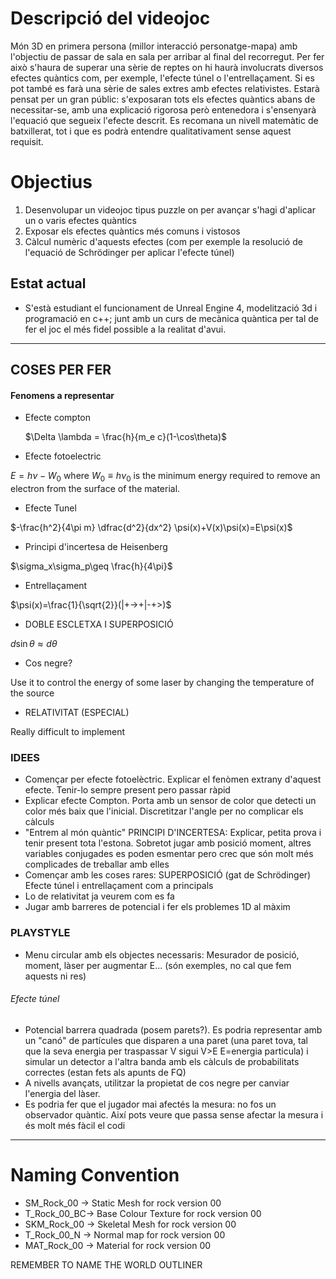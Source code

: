 # Descripció del videojoc

Món 3D en primera persona (millor interacció personatge-mapa) amb l'objectiu de passar de sala en sala per arribar al final del recorregut. Per fer això s'haura de superar una sèrie de reptes on hi haurà involucrats diversos efectes quàntics com, per exemple, l'efecte túnel o l'entrellaçament. Si es pot també es farà una sèrie de sales extres amb efectes relativistes.
Estarà pensat per un gran públic: s'exposaran tots els efectes quàntics abans de necessitar-se, amb una explicació rigorosa però entenedora i s'ensenyarà l'equació que segueix l'efecte descrit. Es recomana un nivell matemàtic de batxillerat, tot i que es podrà entendre qualitativament sense aquest requisit.

# Objectius
1. Desenvolupar un videojoc tipus puzzle on per avançar s'hagi d'aplicar un o varis efectes quàntics
2. Exposar els efectes quàntics més comuns i vistosos 
3. Càlcul numèric d'aquests efectes (com per exemple la resolució de l'equació de Schrödinger per aplicar l'efecte túnel)
## Estat actual
- S'està estudiant el funcionament de Unreal Engine 4, modelització 3d i programació en c++; junt amb un curs de mecànica quàntica per tal de fer el joc el més fidel possible a la realitat d'avui. 

_____________________________________________________________
## COSES PER FER

#### Fenomens a representar

- Efecte compton

  $\Delta \lambda = \frac{h}{m_e c}(1-\cos\theta)$
- Efecte fotoelectric

$E=h\nu-W_0$ where $W_0\equiv h \nu_0$ is the minimum energy required to remove an electron from the surface of the material.
- Efecte Tunel

$-\frac{h^2}{4\pi m} \dfrac{d^2}{dx^2} \psi(x)+V(x)\psi(x)=E\psi(x)$
- Principi d'incertesa de Heisenberg

$\sigma_x\sigma_p\geq \frac{h}{4\pi}$
- Entrellaçament

$\psi(x)=\frac{1}{\sqrt{2}}(|+->+|-+>)$
- DOBLE ESCLETXA I SUPERPOSICIÓ

$d\sin\theta\approx d\theta$
- Cos negre?

Use it to control the energy of some laser by changing the temperature of the source
- RELATIVITAT (ESPECIAL)

Really difficult to implement

### IDEES

- Començar per efecte fotoelèctric. Explicar el fenòmen extrany d'aquest efecte. Tenir-lo sempre present pero passar ràpid
- Explicar efecte Compton. Porta amb un sensor de color que detecti un color més baix que l'inicial. Discretitzar l'angle per no complicar els càlculs
- "Entrem al món quàntic" PRINCIPI D'INCERTESA: Explicar, petita prova i tenir present tota l'estona. Sobretot jugar amb posició moment, altres variables conjugades es poden esmentar pero crec que són molt més complicades de treballar amb elles
- Començar amb les coses rares: SUPERPOSICIÓ (gat de Schrödinger) Efecte túnel i entrellaçament com a principals
- Lo de relativitat ja veurem com es fa
- Jugar amb barreres de potencial i fer els problemes 1D al màxim

### PLAYSTYLE

- Menu circular amb els objectes necessaris: Mesurador de posició, moment, làser per augmentar E... (són exemples, no cal que fem aquests ni res)
###### Efecte túnel
- Potencial barrera quadrada (posem parets?). Es podria representar amb un "canó" de partícules que disparen a una paret (una paret tova, tal que la seva energia per traspassar V sigui V>E E=energia particula) i simular un detector a l'altra banda amb els càlculs de probabilitats correctes (estan fets als apunts de FQ)
- A nivells avançats, utilitzar la propietat de cos negre per canviar l'energia del làser.
- Es podria fer que el jugador mai afectés la mesura: no fos un observador quàntic. Així pots veure que passa sense afectar la mesura i és molt més fàcil el codi

________________________________________________________________________________________________________________________________________________

# Naming Convention
- SM_Rock_00 -> Static Mesh for rock version 00
- T_Rock_00_BC-> Base Colour Texture for rock version 00
- SKM_Rock_00 -> Skeletal Mesh for rock version 00
- T_Rock_00_N -> Normal map for rock version 00
- MAT_Rock_00 -> Material for rock version 00

REMEMBER TO NAME THE WORLD OUTLINER

